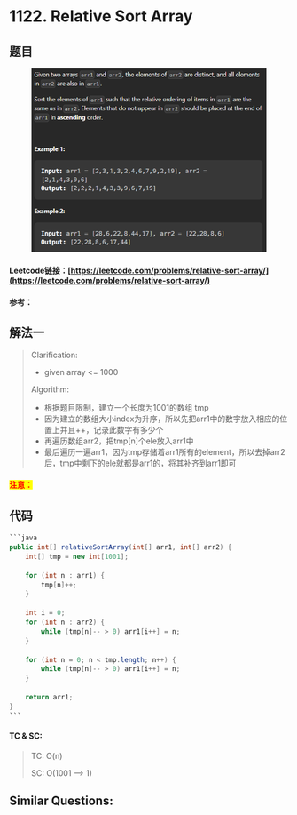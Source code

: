 # 1122. Relative Sort Array

## 题目

<figure><img src="../../.gitbook/assets/image (7).png" alt=""><figcaption></figcaption></figure>

#### Leetcode链接：[https://leetcode.com/problems/relative-sort-array/](https://leetcode.com/problems/relative-sort-array/)

#### 参考：

## 解法一

> Clarification:&#x20;
>
> * given array <= 1000
>
> Algorithm:&#x20;
>
> * 根据题目限制，建立一个长度为1001的数组 tmp
> * 因为建立的数组大小index为升序，所以先把arr1中的数字放入相应的位置上并且++，记录此数字有多少个
> * 再遍历数组arr2，把tmp\[n]个ele放入arr1中
> * 最后遍历一遍arr1，因为tmp存储着arr1所有的element，所以去掉arr2后，tmp中剩下的ele就都是arr1的，将其补齐到arr1即可

#### <mark style="color:red;">注意：</mark>

## 代码

````java
```java
public int[] relativeSortArray(int[] arr1, int[] arr2) {
    int[] tmp = new int[1001];

    for (int n : arr1) {
        tmp[n]++;
    }

    int i = 0;
    for (int n : arr2) {
        while (tmp[n]-- > 0) arr1[i++] = n;
    }

    for (int n = 0; n < tmp.length; n++) {
        while (tmp[n]-- > 0) arr1[i++] = n;
    }

    return arr1;
}
```
````

#### TC & SC:&#x20;

> TC: O(n)
>
> SC: O(1001 --> 1)

## **Similar Questions:**&#x20;
